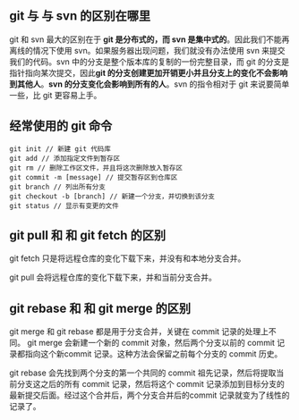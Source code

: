 ##  git 与 与 svn 的区别在哪里

git 和 svn 最大的区别在于 **git 是分布式的，而 svn 是集中式的**。因此我们不能再离线的情况下使用 svn。如果服务器出现问题，我们就没有办法使用 svn 来提交我们的代码。svn 中的分支是整个版本库的复制的一份完整目录，而 git 的分支是指针指向某次提交，因此**git 的分支创建更加开销更小并且分支上的变化不会影响到其他人**。**svn 的分支变化会影响到所有的人**。svn 的指令相对于 git 来说要简单一些，比 git 更容易上手。

## 经常使用的 git 命令

```
git init // 新建 git 代码库
git add // 添加指定文件到暂存区
git rm // 删除工作区文件，并且将这次删除放入暂存区
git commit -m [message] // 提交暂存区到仓库区
git branch // 列出所有分支
git checkout -b [branch] // 新建一个分支，并切换到该分支
git status // 显示有变更的文件
```

##  git pull 和 和 git fetch 的区别

git fetch 只是将远程仓库的变化下载下来，并没有和本地分支合并。

git pull 会将远程仓库的变化下载下来，并和当前分支合并。

## git rebase 和 和 git merge 的区别

git merge 和 git rebase 都是用于分支合并，关键在 commit 记录的处理上不同。
git merge 会新建一个新的 commit 对象，然后两个分支以前的 commit 记录都指向这个新commit 记录。这种方法会保留之前每个分支的 commit 历史。

git rebase 会先找到两个分支的第一个共同的 commit 祖先记录，然后将提取当前分支这之后的所有 commit 记录，然后将这个 commit 记录添加到目标分支的最新提交后面。经过这个合并后，两个分支合并后的commit 记录就变为了线性的记录了。